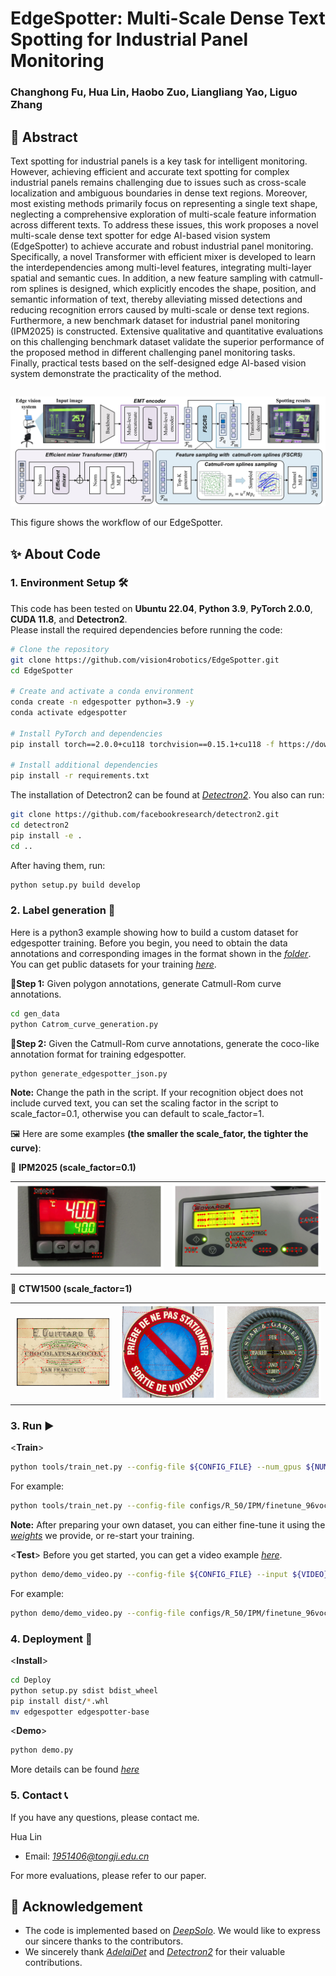 # EdgeSpotter: Multi-Scale Dense Text Spotting for Industrial Panel Monitoring

### Changhong Fu, Hua Lin, Haobo Zuo, Liangliang Yao, Liguo Zhang

## 📌 Abstract
<table style="width: 100%; border-collapse: collapse; background-color: #f9f9f9; border-radius: 10px; box-shadow: 0 4px 8px rgba(0, 0, 0, 0.1);">
Text spotting for industrial panels is a key task for intelligent monitoring. However, achieving efficient and accurate text spotting for complex industrial panels remains challenging due to issues such as cross-scale localization and ambiguous boundaries in dense text regions. Moreover, most existing methods primarily focus on representing a single text shape, neglecting a comprehensive exploration of multi-scale feature information across different texts. To address these issues, this work proposes a novel multi-scale dense text spotter for edge AI-based vision system (EdgeSpotter) to achieve accurate and robust industrial panel monitoring. Specifically, a novel Transformer with efficient mixer is developed to learn the interdependencies among multi-level features, integrating multi-layer spatial and semantic cues. In addition, a new feature sampling with catmull-rom splines is designed, which explicitly encodes the shape, position, and semantic information of text, thereby alleviating missed detections and reducing recognition errors caused by multi-scale or dense text regions. Furthermore, a new benchmark dataset for industrial panel monitoring (IPM2025) is constructed. Extensive qualitative and quantitative evaluations on this challenging benchmark dataset validate the superior performance of the proposed method in different challenging panel monitoring tasks. Finally, practical tests based on the self-designed edge AI-based vision system demonstrate the practicality of the method.
</table>
 
![Workflow of our method](/fig/fig2.jpg)

This figure shows the workflow of our EdgeSpotter.

## ✨ About Code
### 1. **Environment Setup** 🛠️  

This code has been tested on **Ubuntu 22.04**, **Python 3.9**, **PyTorch 2.0.0**, **CUDA 11.8**, and **Detectron2**.  
Please install the required dependencies before running the code:  

```bash
# Clone the repository
git clone https://github.com/vision4robotics/EdgeSpotter.git
cd EdgeSpotter

# Create and activate a conda environment
conda create -n edgespotter python=3.9 -y
conda activate edgespotter

# Install PyTorch and dependencies
pip install torch==2.0.0+cu118 torchvision==0.15.1+cu118 -f https://download.pytorch.org/whl/torch_stable.html

# Install additional dependencies
pip install -r requirements.txt
```
The installation of Detectron2 can be found at *[Detectron2](https://github.com/facebookresearch/detectron2.)*. You also can run:
```bash
git clone https://github.com/facebookresearch/detectron2.git
cd detectron2 
pip install -e .
cd ..
```
After having them, run:
```bash
python setup.py build develop
```
### 2. **Label generation** 📝
Here is a python3 example showing how to build a custom dataset for edgespotter training. Before you begin, you need to obtain the data annotations and corresponding images in the format shown in the *[folder](gen_data/datasets_example)*. You can get public datasets for your training *[here](https://github.com/aim-uofa/AdelaiDet/tree/master/datasets)*.

🔹**Step 1:** Given polygon annotations, generate Catmull-Rom curve annotations. 
```bash
cd gen_data
python Catrom_curve_generation.py
```
🔹**Step 2:** Given the Catmull-Rom curve annotations, generate the coco-like annotation format for training edgespotter.
```bash
python generate_edgespotter_json.py
```
**Note:** Change the path in the script. If your recognition object does not include curved text, you can set the scaling factor in the script to scale_factor=0.1, otherwise you can default to scale_factor=1.
 
🖼️ Here are some examples **(the smaller the scale_fator, the tighter the curve)**:

🔧 **IPM2025 (scale_factor=0.1)**
<table>
    <tr>
        <td><img src="fig/examples/img_224.jpg" alt="Image 4"></td>
        <td><img src="fig/examples/img_315.jpg" alt="Image 5"></td>
    </tr>
</table>

🔧 **CTW1500 (scale_factor=1)**
<table>
    <tr>
        <td><img src="fig/examples/0003.jpg" alt="Image 1"></td>
        <td><img src="fig/examples/0013.jpg" alt="Image 2"></td>
        <td><img src="fig/examples/0036.jpg" alt="Image 3"></td>
    </tr>
</table>

### 3. **Run** ▶️
<**Train**>

```bash
python tools/train_net.py --config-file ${CONFIG_FILE} --num_gpus ${NUMBER}
```
For example:
```bash
python tools/train_net.py --config-file configs/R_50/IPM/finetune_96voc_25maxlen.yaml --num-gpus 2
```
**Note:** After preparing your own dataset, you can either fine-tune it using the *[weights]([weights/ours.pt](https://drive.google.com/drive/folders/1-WU9o_SvGrg4e3NOgaHPtdfCpsbqAavC?usp=sharing))* we provide, or re-start your training.

<**Test**>
Before you get started, you can get a video example *[here](https://drive.google.com/drive/folders/1__TnS2GyYqususQ1y3m30ydBWLeBOPDB?usp=drive_link)*.
```bash
python demo/demo_video.py --config-file ${CONFIG_FILE} --input ${VIDEO} --opts MODEL.WEIGHTS ${WEIGHTS}
```
For example:
```bash
python demo/demo_video.py --config-file configs/R_50/IPM/finetune_96voc_25maxlen.yaml --input test_video/test.mp4 --opts MODEL.WEIGHTS ours.pth
```

### 4. **Deployment** 🚀

<**Install**>

```bash
cd Deploy
python setup.py sdist bdist_wheel
pip install dist/*.whl
mv edgespotter edgespotter-base
```
<**Demo**>

```bash
python demo.py
```
More details can be found *[here](Deploy/README.md)*

### 5. **Contact** 📞
If you have any questions, please contact me.

Hua Lin

- Email: *[1951406@tongji.edu.cn](1951406@tongji.edu.cn)*

For more evaluations, please refer to our paper.

## 🙏 Acknowledgement
* The code is implemented based on *[DeepSolo](https://github.com/ViTAE-Transformer/DeepSolo)*. We would like to express our sincere thanks to the contributors.
* We sincerely thank *[AdelaiDet](https://github.com/aim-uofa/AdelaiDet)* and *[Detectron2](https://github.com/facebookresearch/detectron2)*  for their valuable contributions.
